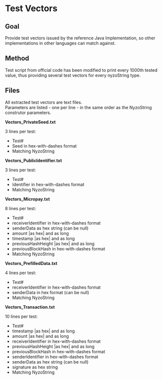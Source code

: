 # Test Vectors

## Goal

Provide test vectors issued by the reference Java Implementation, so other implementations in other languages can match against.

## Method

Test script from official code has been modified to print every 1000th tested value, thus providing several test vectors for every nyzoString type.

## Files

All extracted test vectors are text files.  
Parameters are listed - one per line - in the same order as the NyzoString construtor parameters.

**Vectors_PrivateSeed.txt**
  
3 lines per test:
  
- Test#
- Seed in hex-with-dashes format
- Matching NyzoString

**Vectors_PublicIdentifier.txt**
  
3 lines per test:
  
- Test#
- Identifier in hex-with-dashes format
- Matching NyzoString

**Vectors_Micropay.txt**

8 lines per test:

- Test#
- receiverIdentifier in hex-with-dashes format
- senderData as hex string (can be null)
- amount |as hex| and as long
- timestamp |as hex| and as long
- previousHashHeight |as hex| and as long
- previousBlockHash in hex-with-dashes format
- Matching NyzoString

**Vectors_PrefilledData.txt**

4 lines per test:
  
- Test#
- receiverIdentifier in hex-with-dashes format
- senderData in hex format (can be null)
- Matching NyzoString

**Vectors_Transaction.txt**

10 lines per test:

- Test#
- timestamp |as hex| and as long
- amount |as hex| and as long
- receiverIdentifier in hex-with-dashes format
- previousHashHeight |as hex| and as long
- previousBlockHash in hex-with-dashes format
- senderIdentifier in hex-with-dashes format
- senderData as hex string (can be null)
- signature as hex string
- Matching NyzoString
